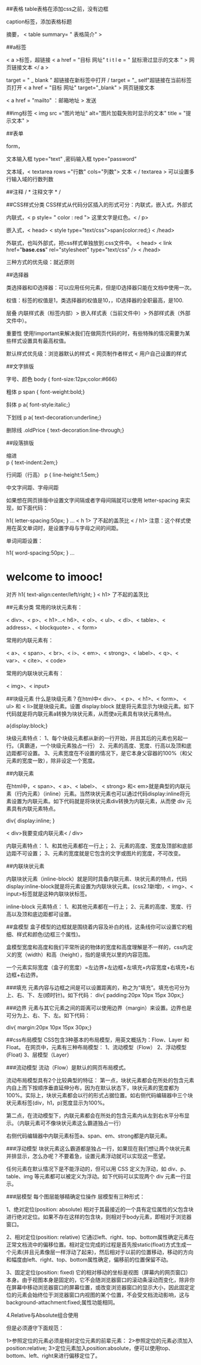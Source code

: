 
##表格
table表格在添加css之前，没有边框

caption标签，添加表格标题

摘要， < table summary= " 表格简介"  >

##a标签

< a >标签，超链接
< a href = "目标 网址"  t i t l e = " 鼠标滑过显示的文本  "  > 网页链接文本 </ a >

target = " _ blank " 超链接在新标签中打开 /   target = "_ self"超链接在当前标签页打开
< a href = "目标 网址"  target="_blank" > 网页链接文本 </a > 

< a href = "mailto"  ：邮箱地址 > 发送 </a > 

##img标签
< img  src ="图片地址" alt="图片加载失败时显示的文本"  title = "提示文本"   >


##表单

form，<form method="传送方式" action="服务器文件">

文本输入框 type="text" ,密码输入框 type="password"

文本域，< textarea rows ="行数" cols="列数"> 文本  < / textarea >
可以设置多行输入域的行数列数

##注释
/ * 注释文字 * /

##CSS样式分类
CSS样式从代码分区插入的形式可分：内联式，嵌入式，外部式

内联式，< p style= " color : red "> 这里文字是红色。< / p>

嵌入式，< head> < style type="text/css">span{color:red;} </style> < /head>

外联式，也叫外部式，把css样式单独放到.css文件中。
< head> < link href="**base.css**" rel="stylesheet" type="text/css"   /> < /head>

三种方式的优先级：就近原则

##选择器

类选择器和ID选择器：可以应用任何元素，但是ID选择器只能在文档中使用一次。

权值：标签的权值是1，类选择器的权值是10，，ID选择器的全职最高，是100.

层叠
内联样式表（标签内部）> 嵌入样式表（当前文件中）> 外部样式表（外部文件中）。

重要性
使用!important来解决我们在做网页代码的时，有些特殊的情况需要为某些样式设置具有最高权值。

默认样式优先级：浏览器默认的样式 < 网页制作者样式 < 用户自己设置的样式

##文字排版

字号、颜色
body { font-size:12px;color:#666}

粗体
p span { font-weight:bold;}

斜体
p a{ font-style:italic;}

下划线
p a{ text-decoration:underline;}

删除线
.oldPrice { text-decoration:line-through;}

##段落排版

缩进     
p { text-indent:2em;}

行间距（行高）
p { line-height:1.5em;}

中文字间距、字母间距

如果想在网页排版中设置文字间隔或者字母间隔就可以使用    letter-spacing 来实现，如下面代码：

h1{
    letter-spacing:50px;
}
...
< h 1> 了不起的盖茨比 < / h1>
注意：这个样式使用在英文单词时，是设置字母与字母之间的间距。

单词间距设置：

h1{
    word-spacing:50px;
}
...
<h1> welcome to imooc!</h1>

对齐
h1{
    text-align:center/left/right;
}
< h1> 了不起的盖茨比</h1>

##元素分类 
常用的块状元素有：

< div>、< p>、< h1>...< h6>、< ol>、< ul>、< dl>、< table>、< address>、< blockquote> 、< form>

常用的内联元素有：

< a>、< span>、< br>、< i>、< em>、< strong>、< label>、< q>、< var>、< cite>、< code>

常用的内联块状元素有：

< img>、< input>

##块级元素
什么是块级元素？在html中< div>、 < p>、< h1>、< form>、 < ul> 和 < li>就是块级元素。设置 display:block 就是将元素显示为块级元素。如下代码就是将内联元素a转换为块状元素，从而使a元素具有块状元素特点。

a{display:block;}

块级元素特点：
1、每个块级元素都从新的一行开始，并且其后的元素也另起一行。（真霸道，一个块级元素独占一行）
2、元素的高度、宽度、行高以及顶和底边距都可设置。
3、元素宽度在不设置的情况下，是它本身父容器的100%（和父元素的宽度一致），除非设定一个宽度。

##内联元素

在html中，< span>、< a>、< label>、 < strong> 和< em>就是典型的内联元素（行内元素）（inline）元素。当然块状元素也可以通过代码display:inline将元素设置为内联元素。如下代码就是将块状元素div转换为内联元素，从而使 div 元素具有内联元素特点。

 div{
     display:inline;
 }

< div>我要变成内联元素< / div>

内联元素特点：
1、和其他元素都在一行上；
2、元素的高度、宽度及顶部和底部边距不可设置；
3、元素的宽度就是它包含的文字或图片的宽度，不可改变。

##内联块状元素

内联块状元素（inline-block）就是同时具备内联元素、块状元素的特点，代码display:inline-block就是将元素设置为内联块状元素。(css2.1新增)，< img>、< input>标签就是这种内联块状标签。

inline-block 元素特点：
1、和其他元素都在一行上；
2、元素的高度、宽度、行高以及顶和底边距都可设置。
 
##盒模型
盒子模型的边框就是围绕着内容及补白的线，这条线你可以设置它的粗细、样式和颜色(边框三个属性)。

盒模型宽度和高度和我们平常所说的物体的宽度和高度理解是不一样的，css内定义的宽（width）和高（height），指的是填充以里的内容范围。

一个元素实际宽度（盒子的宽度）=左边界+左边框+左填充+内容宽度+右填充+右边框+右边界。

###填充
元素内容与边框之间是可以设置距离的，称之为“填充”。填充也可分为上、右、下、左(顺时针)。如下代码：
   div{ padding:20px 10px 15px 30px;}

###边界
元素与其它元素之间的距离可以使用边界（margin）来设置。边界也是可分为上、右、下、左。如下代码：

div{ margin:20px 10px 15px 30px;}

##css布局模型
CSS包含3种基本的布局模型，用英文概括为：Flow、Layer 和 Float。
在网页中，元素有三种布局模型：
1、流动模型（Flow）
2、浮动模型 (Float)
3、层模型（Layer）

###流动模型
流动（Flow）是默认的网页布局模式。

流动布局模型具有2个比较典型的特征：
第一点，块状元素都会在所处的包含元素内自上而下按顺序垂直延伸分布，因为在默认状态下，块状元素的宽度都为100%。实际上，块状元素都会以行的形式占据位置。如右侧代码编辑器中三个块状元素标签(div，h1，p)宽度显示为100%。

 第二点，在流动模型下，内联元素都会在所处的包含元素内从左到右水平分布显示。（内联元素可不像块状元素这么霸道独占一行）

右侧代码编辑器中内联元素标签a、span、em、strong都是内联元素。
 
 ###浮动模型
块状元素这么霸道都是独占一行，如果现在我们想让两个块状元素并排显示，怎么办呢？不要着急，设置元素浮动就可以实现这一愿望。

任何元素在默认情况下是不能浮动的，但可以用 CSS 定义为浮动，如 div、p、table、img 等元素都可以被定义为浮动。如下代码可以实现两个 div 元素一行显示。
 
 ###层模型
 每个图层能够精确定位操作
 层模型有三种形式：

1、绝对定位(position: absolute)
相对于其最接近的一个具有定位属性的父包含块进行绝对定位。如果不存在这样的包含块，则相对于body元素，即相对于浏览器窗口。

2、相对定位(position: relative)
它通过left、right、top、bottom属性确定元素在正常文档流中的偏移位置。相对定位完成的过程是首先按static(float)方式生成一个元素(并且元素像层一样浮动了起来)，然后相对于以前的位置移动，移动的方向和幅度由left、right、top、bottom属性确定，偏移前的位置保留不动。

3、固定定位(position: fixed)
它的相对移动的坐标是视图（屏幕内的网页窗口）本身。由于视图本身是固定的，它不会随浏览器窗口的滚动条滚动而变化，除非你在屏幕中移动浏览器窗口的屏幕位置，或改变浏览器窗口的显示大小，因此固定定位的元素会始终位于浏览器窗口内视图的某个位置，不会受文档流动影响，这与background-attachment:fixed;属性功能相同。
 
 4.Relative与Absolute组合使用
 
 但是必须遵守下面规范：

1>参照定位的元素必须是相对定位元素的前辈元素：
2>参照定位的元素必须加入position:relative;
3>定位元素加入position:absolute，便可以使用top、bottom、left、right来进行偏移定位了。
 
 

 
